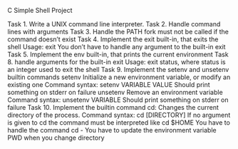 C Simple Shell Project

Task 1.
	Write a UNIX command line interpreter.
Task 2.
	Handle command lines with arguments
Task 3.
	Handle the PATH
	fork must not be called if the command doesn’t exist
Task 4.
	Implement the exit built-in, that exits the shell
	Usage: exit
	You don’t have to handle any argument to the built-in exit
Task 5.
	Implement the env built-in, that prints the current environment
Task 8.
	handle arguments for the built-in exit
	Usage: exit status, where status is an integer used to exit the shell
Task 9.
	Implement the setenv and unsetenv builtin commands
		setenv
			Initialize a new environment variable, or modify an existing one
			Command syntax: setenv VARIABLE VALUE
			Should print something on stderr on failure
		unsetenv
			Remove an environment variable
			Command syntax: unsetenv VARIABLE
			Should print something on stderr on failure
Task 10.
	Implement the builtin command cd:
		Changes the current directory of the process.
		Command syntax: cd [DIRECTORY]
		If no argument is given to cd the command must be interpreted like cd $HOME
		You have to handle the command cd -
		You have to update the environment variable PWD when you change directory
